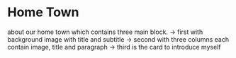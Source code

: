 # Home Town

about our home town which contains three main block.
-> first with background image with title and subtitle
-> second with three columns each contain image, title and paragraph
-> third is the card to introduce myself
